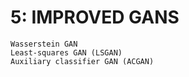 # 5: IMPROVED GANS
```
Wasserstein GAN
Least-squares GAN (LSGAN)
Auxiliary classifier GAN (ACGAN)
```
